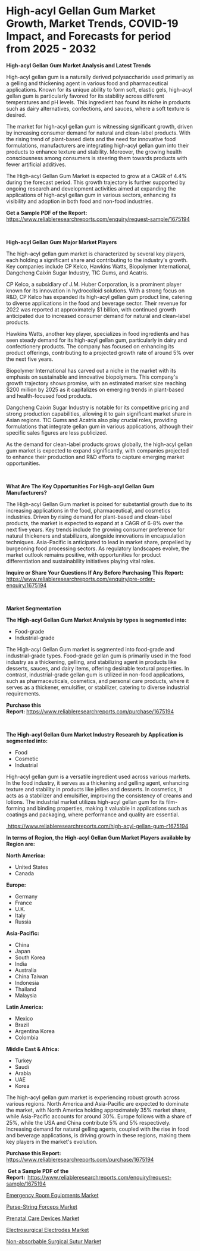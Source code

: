 <p><h1>High-acyl Gellan Gum Market Growth, Market Trends, COVID-19 Impact, and Forecasts for period from 2025 - 2032</h1></p><p><strong>High-acyl Gellan Gum Market Analysis and Latest Trends</strong></p>
<p><p>High-acyl gellan gum is a naturally derived polysaccharide used primarily as a gelling and thickening agent in various food and pharmaceutical applications. Known for its unique ability to form soft, elastic gels, high-acyl gellan gum is particularly favored for its stability across different temperatures and pH levels. This ingredient has found its niche in products such as dairy alternatives, confections, and sauces, where a soft texture is desired.</p><p>The market for high-acyl gellan gum is witnessing significant growth, driven by increasing consumer demand for natural and clean-label products. With the rising trend of plant-based diets and the need for innovative food formulations, manufacturers are integrating high-acyl gellan gum into their products to enhance texture and stability. Moreover, the growing health consciousness among consumers is steering them towards products with fewer artificial additives.</p><p>The High-acyl Gellan Gum Market is expected to grow at a CAGR of 4.4% during the forecast period. This growth trajectory is further supported by ongoing research and development activities aimed at expanding the applications of high-acyl gellan gum in various sectors, enhancing its visibility and adoption in both food and non-food industries.</p></p>
<p><strong>Get a Sample PDF of the Report:&nbsp;</strong> <a href="https://www.reliableresearchreports.com/enquiry/request-sample/1675194?utm_campaign=112&utm_medium=2&utm_source=Github&utm_content=ia&utm_term=25032025&utm_id=high-acyl-gellan-gum">https://www.reliableresearchreports.com/enquiry/request-sample/1675194</a></p>
<p>&nbsp;</p>
<p><strong>High-acyl Gellan Gum Major Market Players</strong></p>
<p><p>The high-acyl gellan gum market is characterized by several key players, each holding a significant share and contributing to the industry's growth. Key companies include CP Kelco, Hawkins Watts, Biopolymer International, Dangcheng Caixin Sugar Industry, TIC Gums, and Acatris.</p><p>CP Kelco, a subsidiary of J.M. Huber Corporation, is a prominent player known for its innovation in hydrocolloid solutions. With a strong focus on R&D, CP Kelco has expanded its high-acyl gellan gum product line, catering to diverse applications in the food and beverage sector. Their revenue for 2022 was reported at approximately $1 billion, with continued growth anticipated due to increased consumer demand for natural and clean-label products.</p><p>Hawkins Watts, another key player, specializes in food ingredients and has seen steady demand for its high-acyl gellan gum, particularly in dairy and confectionery products. The company has focused on enhancing its product offerings, contributing to a projected growth rate of around 5% over the next five years.</p><p>Biopolymer International has carved out a niche in the market with its emphasis on sustainable and innovative biopolymers. This company's growth trajectory shows promise, with an estimated market size reaching $200 million by 2025 as it capitalizes on emerging trends in plant-based and health-focused food products.</p><p>Dangcheng Caixin Sugar Industry is notable for its competitive pricing and strong production capabilities, allowing it to gain significant market share in Asian regions. TIC Gums and Acatris also play crucial roles, providing formulations that integrate gellan gum in various applications, although their specific sales figures are less publicized.</p><p>As the demand for clean-label products grows globally, the high-acyl gellan gum market is expected to expand significantly, with companies projected to enhance their production and R&D efforts to capture emerging market opportunities.</p></p>
<p>&nbsp;</p>
<p><strong>What Are The Key Opportunities For High-acyl Gellan Gum Manufacturers?</strong></p>
<p><p>The High-acyl Gellan Gum market is poised for substantial growth due to its increasing applications in the food, pharmaceutical, and cosmetics industries. Driven by rising demand for plant-based and clean-label products, the market is expected to expand at a CAGR of 6-8% over the next five years. Key trends include the growing consumer preference for natural thickeners and stabilizers, alongside innovations in encapsulation techniques. Asia-Pacific is anticipated to lead in market share, propelled by burgeoning food processing sectors. As regulatory landscapes evolve, the market outlook remains positive, with opportunities for product differentiation and sustainability initiatives playing vital roles.</p></p>
<p><strong>Inquire or Share Your Questions If Any Before Purchasing This Report:</strong> <a href="https://www.reliableresearchreports.com/enquiry/pre-order-enquiry/1675194?utm_campaign=112&utm_medium=2&utm_source=Github&utm_content=ia&utm_term=25032025&utm_id=high-acyl-gellan-gum">https://www.reliableresearchreports.com/enquiry/pre-order-enquiry/1675194</a></p>
<p>&nbsp;</p>
<p><strong>Market Segmentation</strong></p>
<p><strong>The High-acyl Gellan Gum Market Analysis by types is segmented into:</strong></p>
<p><ul><li>Food-grade</li><li>Industrial-grade</li></ul></p>
<p><p>The High-acyl Gellan Gum market is segmented into food-grade and industrial-grade types. Food-grade gellan gum is primarily used in the food industry as a thickening, gelling, and stabilizing agent in products like desserts, sauces, and dairy items, offering desirable textural properties. In contrast, industrial-grade gellan gum is utilized in non-food applications, such as pharmaceuticals, cosmetics, and personal care products, where it serves as a thickener, emulsifier, or stabilizer, catering to diverse industrial requirements.</p></p>
<p><strong>Purchase this Report:&nbsp;</strong><a href="https://www.reliableresearchreports.com/purchase/1675194?utm_campaign=112&utm_medium=2&utm_source=Github&utm_content=ia&utm_term=25032025&utm_id=high-acyl-gellan-gum">https://www.reliableresearchreports.com/purchase/1675194</a></p>
<p>&nbsp;</p>
<p><strong>The High-acyl Gellan Gum Market Industry Research by Application is segmented into:</strong></p>
<p><ul><li>Food</li><li>Cosmetic</li><li>Industrial</li></ul></p>
<p><p>High-acyl gellan gum is a versatile ingredient used across various markets. In the food industry, it serves as a thickening and gelling agent, enhancing texture and stability in products like jellies and desserts. In cosmetics, it acts as a stabilizer and emulsifier, improving the consistency of creams and lotions. The industrial market utilizes high-acyl gellan gum for its film-forming and binding properties, making it valuable in applications such as coatings and packaging, where performance and quality are essential.</p></p>
<p><a href="https://www.reliableresearchreports.com/high-acyl-gellan-gum-r1675194?utm_campaign=112&utm_medium=2&utm_source=Github&utm_content=ia&utm_term=25032025&utm_id=high-acyl-gellan-gum">&nbsp;https://www.reliableresearchreports.com/high-acyl-gellan-gum-r1675194</a></p>
<p><strong>In terms of Region, the High-acyl Gellan Gum Market Players available by Region are:</strong></p>
<p>
    <p> <strong> North America: </strong>
        <ul>
            <li>United States</li>
            <li>Canada</li>
        </ul>
        </p> 
    <p> <strong> Europe: </strong>
        <ul>
            <li>Germany</li>
            <li>France</li>
            <li>U.K.</li>
            <li>Italy</li>
            <li>Russia</li>
        </ul>
        </p> 
    <p> <strong> Asia-Pacific: </strong>
        <ul>
            <li>China</li>
            <li>Japan</li>
            <li>South Korea</li>
            <li>India</li>
            <li>Australia</li>
            <li>China Taiwan</li>
            <li>Indonesia</li>
            <li>Thailand</li>
            <li>Malaysia</li>
        </ul>
        </p> 
    <p> <strong> Latin America: </strong>
        <ul>
            <li>Mexico</li>
            <li>Brazil</li>
            <li>Argentina Korea</li>
            <li>Colombia</li>
        </ul>
        </p> 
    <p> <strong> Middle East & Africa: </strong>
        <ul>
            <li>Turkey</li>
            <li>Saudi</li>
            <li>Arabia</li>
            <li>UAE</li>
            <li>Korea</li>
        </ul>
    </p>
    </p>
<p><p>The high-acyl gellan gum market is experiencing robust growth across various regions. North America and Asia-Pacific are expected to dominate the market, with North America holding approximately 35% market share, while Asia-Pacific accounts for around 30%. Europe follows with a share of 25%, while the USA and China contribute 5% and 5% respectively. Increasing demand for natural gelling agents, coupled with the rise in food and beverage applications, is driving growth in these regions, making them key players in the market's evolution.</p></p>
<p><strong>Purchase this Report: </strong><a href="https://www.reliableresearchreports.com/purchase/1675194?utm_campaign=112&utm_medium=2&utm_source=Github&utm_content=ia&utm_term=25032025&utm_id=high-acyl-gellan-gum">https://www.reliableresearchreports.com/purchase/1675194</a></p>
<p>&nbsp;<strong>Get a Sample PDF of the Report:&nbsp;&nbsp;</strong><a href="https://www.reliableresearchreports.com/enquiry/request-sample/1675194?utm_campaign=112&utm_medium=2&utm_source=Github&utm_content=ia&utm_term=25032025&utm_id=high-acyl-gellan-gum">https://www.reliableresearchreports.com/enquiry/request-sample/1675194</a></p>
<p><strong></strong></p>
<p><p><a href="https://github.com/sharphadan/Market-Research-Report-List-1/blob/main/emergency-room-equipments-market.md?utm_campaign=112&utm_medium=2&utm_source=Github&utm_content=ia&utm_term=25032025&utm_id=high-acyl-gellan-gum">Emergency Room Equipments Market</a></p><p><a href="https://github.com/chaiszepkadk/Market-Research-Report-List-1/blob/main/purse-string-forceps-market.md?utm_campaign=112&utm_medium=2&utm_source=Github&utm_content=ia&utm_term=25032025&utm_id=high-acyl-gellan-gum">Purse-String Forceps Market</a></p><p><a href="https://github.com/oeungcolesh0/Market-Research-Report-List-1/blob/main/prenatal-care-devices-market.md?utm_campaign=112&utm_medium=2&utm_source=Github&utm_content=ia&utm_term=25032025&utm_id=high-acyl-gellan-gum">Prenatal Care Devices Market</a></p><p><a href="https://github.com/amagloeaad54/Market-Research-Report-List-1/blob/main/electrosurgical-electrodes-market.md?utm_campaign=112&utm_medium=2&utm_source=Github&utm_content=ia&utm_term=25032025&utm_id=high-acyl-gellan-gum">Electrosurgical Electrodes Market</a></p><p><a href="https://github.com/porstgowinjq/Market-Research-Report-List-1/blob/main/non-absorbable-surgical-sutur-market.md?utm_campaign=112&utm_medium=2&utm_source=Github&utm_content=ia&utm_term=25032025&utm_id=high-acyl-gellan-gum">Non-absorbable Surgical Sutur Market</a></p></p>
